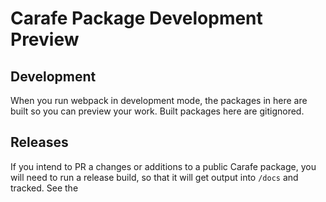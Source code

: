 # Carafe Package Development Preview

## Development

When you run webpack in development mode, the packages in here are built so you can preview your work. Built packages here are gitignored.

## Releases

If you intend to PR a changes or additions to a public Carafe package, you will need to run a release build, so that it will get output into `/docs` and tracked. See the